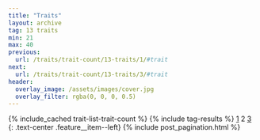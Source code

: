 ```yaml
---
title: "Traits"
layout: archive
tag: 13 traits
min: 21
max: 40
previous:
  url: /traits/trait-count/13-traits/1/#trait
next:
  url: /traits/trait-count/13-traits/3/#trait
header:
  overlay_image: /assets/images/cover.jpg
  overlay_filter: rgba(0, 0, 0, 0.5)
---
```

{% include_cached trait-list-trait-count %}
{% include tag-results %}
[1](/traits/trait-count/13-traits/1/#trait) 2 [3](/traits/trait-count/13-traits/3/#trait) 
{: .text-center .feature__item--left}
{% include post_pagination.html %}
